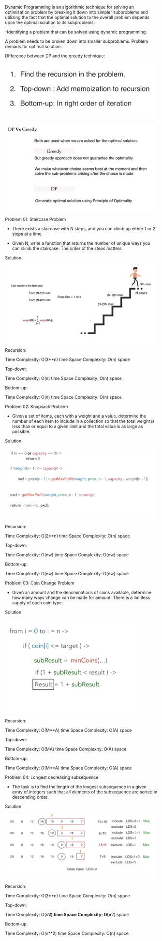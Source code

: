Dynamic Programming is an algorithmic technique for solving an optimization problem by breaking it down into simpler subproblems and utilizing the fact that the optimal solution to the overall problem depends upon the optimal solution to its subproblems.

-Identifying a problem that can be solved using dynamic programming:

A problem needs to be broken down into smaller subproblems.
Problem demads for optimal solution.

Difference between DP and the greedy technique:

![Solution](../Images/sol.png)

![DP vs greedy](../Images/dpvsgreedy.png)

Problem 01: Staircase Problem
- There exists a staircase with N steps, and you can climb up either 1 or 2 steps at a time.

- Given N, write a function that returns the number of unique ways you can climb the staircase.
The order of the steps matters.

Solution

![staircase solution](../Images/staircase.png)
Recursion:

Time Complexity: O(3**n) time
Space Complexity: O(n) space

Top-down:

Time Complexity: O(n) time
Space Complexity: O(n) space

Bottom-up:

Time Complexity: O(n) time
Space Complexity: O(n) space

Problem 02: Knapsack Problem
- Given a set of items, each with a weight and a value, determine the number of each item to include in a collection so that the total weight is less than or equal to a given limit and the total value is as large as possible.

Solution

![Knapsack solution](../Images/knapsackdp.png)

Recursion:

Time Complexity: O(2**n) time
Space Complexity: O(n) space

Top-down:

Time Complexity: O(nw) time
Space Complexity: O(nw) space


Bottom-up:

Time Complexity: O(nw) time
Space Complexity: O(nw) space

Problem 03: Coin Change Problem
- Given an amount and the denominations of coins available, determine how many ways change can be made for amount. There is a limitless supply of each coin type.

Solution

![Coin change solution](../Images/coinchange.png)

Recursion: 

Time Complexity: O(M**A) time
Space Complexity: O(A) space

Top-down: 

Time Complexity: O(MA) time
Space Complexity: O(A) space

Bottom-up: 

Time Complexity: O(M**A) time
Space Complexity: O(A) space

Problem 04: Longest decreasing subsequence
- The task is to find the length of the longest subsequence in a given array of integers such that all elements of the subsequence are sorted in descending order.

Solution

![Longest decreasing subsequence solution](../Images/longestdec.png)

Recursion: 

Time Complexity: O(2**n) time
Space Complexity: O(n) space

Top-down: 

Time Complexity: O(n**2) time
Space Complexity: O(n**2) space

Bottom-up: 

Time Complexity: O(n**2) time
Space Complexity: O(n) space
